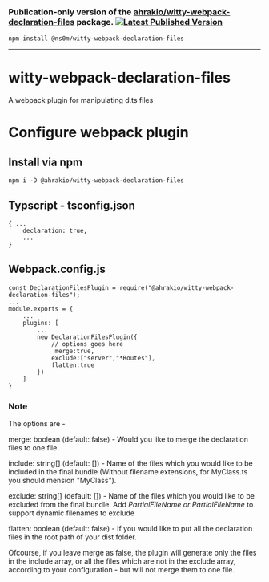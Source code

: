 ### Publication-only version of the [ahrakio/witty-webpack-declaration-files](https://github.com/ahrakio/witty-webpack-declaration-files) package. [![Latest Published Version](https://img.shields.io/npm/v/@ns0m/witty-webpack-declaration-files)](https://www.npmjs.com/package/@ns0m/witty-webpack-declaration-files)
```
npm install @ns0m/witty-webpack-declaration-files
```

---

# witty-webpack-declaration-files
A webpack plugin for manipulating d.ts files

# Configure webpack plugin
## Install via npm
```
npm i -D @ahrakio/witty-webpack-declaration-files
```

## Typscript - tsconfig.json
```
{ ...
    declaration: true,
    ...
}
```

## Webpack.config.js
```
const DeclarationFilesPlugin = require("@ahrakio/witty-webpack-declaration-files");
...
module.exports = {
    ...
    plugins: [
        ...
        new DeclarationFilesPlugin({
            // options goes here
             merge:true,
            exclude:["server","*Routes"],
            flatten:true
        })
    ]
}
```

### Note
The options are -

merge: boolean (default: false) - Would you like to merge the declaration files to one file.

include: string[] (default: []) - Name of the files which you would like to be included in the final bundle (Without filename extensions, for MyClass.ts you should mension "MyClass").

exclude: string[] (default: []) - Name of the files which you would like to be excluded from the final bundle. Add *PartialFileName or PartialFileName* to support dynamic filenames to exclude

flatten: boolean (default: false) - If you would like to put all the declaration files in the root path of your dist folder.

Ofcourse, if you leave merge as false, the plugin will generate only the files in the include array, or all the files which are not in the exclude array, according to your configuration - but will not merge them to one file.
